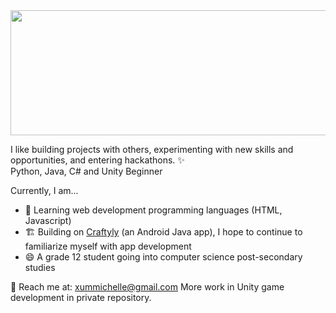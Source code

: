 <img src="https://user-images.githubusercontent.com/96635277/159150913-62867107-5666-4cc8-8e68-8f259bcceb53.png" width="665" height="200"/> 


I like building projects with others, experimenting with new skills and opportunities, and entering hackathons. ✨  
Python, Java, C# and Unity Beginner


Currently, I am...

* 🌱 Learning web development programming languages (HTML, Javascript)
* 🏗️ Building on [Craftyly](https://github.com/xummichelle/craftyly-app) (an Android Java app), I hope to continue to familiarize myself with app development
* 😄 A grade 12 student going into computer science post-secondary studies  

📩 Reach me at: xummichelle@gmail.com
More work in Unity game development in private repository.

<!--
**xummichelle/xummichelle** is a ✨ _special_ ✨ repository because its `README.md` (this file) appears on your GitHub profile.

Here are some ideas to get you started:

- 🔭 I’m currently working on ...
- 🌱 I’m currently learning ...
- 👯 I’m looking to collaborate on ...
- 🤔 I’m looking for help with ...
- 💬 Ask me about ...
- 📫 How to reach me: ...
- 😄 Pronouns: ...
- ⚡ Fun fact: ...
-->
